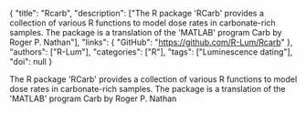 {
  "title": "Rcarb",
  "description": ["The R package 'RCarb' provides a collection of various R functions to model dose rates in carbonate-rich samples. The package is a translation of the 'MATLAB' program Carb by Roger P. Nathan"],
  "links": {
    "GitHub": "https://github.com/R-Lum/Rcarb"
  },
  "authors": ["R-Lum"],
  "categories": ["R"],
  "tags": ["Luminescence dating"],
  "doi": null
}

<!-- Generated by csv2md.R – do not edit by hand -->

The R package 'RCarb' provides a collection of various R functions to model dose rates in carbonate-rich samples. The package is a translation of the 'MATLAB' program Carb by Roger P. Nathan